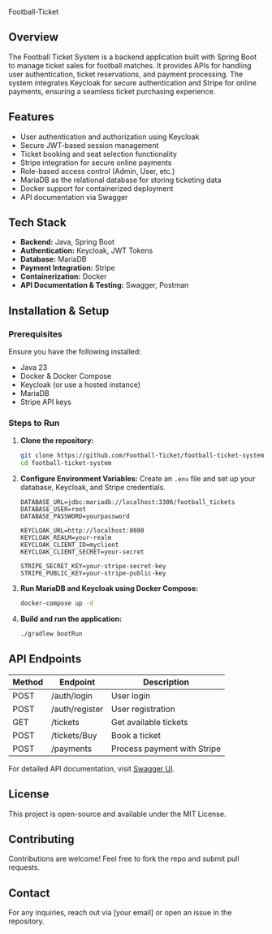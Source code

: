 Football-Ticket

## Overview
The Football Ticket System is a backend application built with Spring Boot to manage ticket sales for football matches. It provides APIs for handling user authentication, ticket reservations, and payment processing. The system integrates Keycloak for secure authentication and Stripe for online payments, ensuring a seamless ticket purchasing experience.

## Features
- User authentication and authorization using Keycloak
- Secure JWT-based session management
- Ticket booking and seat selection functionality
- Stripe integration for secure online payments
- Role-based access control (Admin, User, etc.)
- MariaDB as the relational database for storing ticketing data
- Docker support for containerized deployment
- API documentation via Swagger

## Tech Stack
- **Backend:** Java, Spring Boot
- **Authentication:** Keycloak, JWT Tokens
- **Database:** MariaDB
- **Payment Integration:** Stripe
- **Containerization:** Docker
- **API Documentation & Testing:** Swagger, Postman

## Installation & Setup

### Prerequisites
Ensure you have the following installed:
- Java 23
- Docker & Docker Compose
- Keycloak (or use a hosted instance)
- MariaDB
- Stripe API keys

### Steps to Run
1. **Clone the repository:**
   ```bash
   git clone https://github.com/Football-Ticket/football-ticket-system.git
   cd football-ticket-system
   ```
2. **Configure Environment Variables:**
   Create an `.env` file and set up your database, Keycloak, and Stripe credentials.
   ```env
   DATABASE_URL=jdbc:mariadb://localhost:3306/football_tickets
   DATABASE_USER=root
   DATABASE_PASSWORD=yourpassword

   KEYCLOAK_URL=http://localhost:8080
   KEYCLOAK_REALM=your-realm
   KEYCLOAK_CLIENT_ID=myclient
   KEYCLOAK_CLIENT_SECRET=your-secret

   STRIPE_SECRET_KEY=your-stripe-secret-key
   STRIPE_PUBLIC_KEY=your-stripe-public-key
   ```
3. **Run MariaDB and Keycloak using Docker Compose:**
   ```bash
   docker-compose up -d
   ```
4. **Build and run the application:**
   ```bash
   ./gradlew bootRun
   ```

## API Endpoints
| Method | Endpoint | Description |
|--------|---------|-------------|
| POST   | /auth/login | User login |
| POST   | /auth/register | User registration |
| GET    | /tickets | Get available tickets |
| POST   | /tickets/Buy | Book a ticket |
| POST   | /payments | Process payment with Stripe |

For detailed API documentation, visit [Swagger UI](http://localhost:3000/football-ticket/swagger-ui.html).

## License
This project is open-source and available under the MIT License.

## Contributing
Contributions are welcome! Feel free to fork the repo and submit pull requests.

## Contact
For any inquiries, reach out via [your email] or open an issue in the repository.




